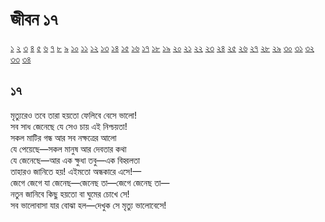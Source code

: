 # জীবন ১৭

[১](2.10.0.jeebon-1.md) [২](2.10.1.jeebon-2.md) [৩](2.10.2.jeebon-3.md) [৪](2.10.3.jeebon-4.md) [৫](2.10.4.jeebon-5.md) [৬](2.10.5.jeebon-6.md) [৭](2.10.6.jeebon-7.md) [৮](2.10.7.jeebon-8.md) [৯](2.10.8.jeebon-9.md) [১০](2.10.9.jeebon-10.md) [১১](2.10.10.jeebon-11.md) [১২](2.10.11.jeebon-12.md) [১৩](2.10.12.jeebon-13.md) [১৪](2.10.13.jeebon-14.md) [১৫](2.10.14.jeebon-15.md) [১৬](2.10.15.jeebon-16.md) [১৭](2.10.16.jeebon-17.md) [১৮](2.10.17.jeebon-18.md) [১৯](2.10.18.jeebon-19.md) [২০](2.10.19.jeebon-20.md) [২১](2.10.20.jeebon-21.md) [২২](2.10.21.jeebon-22.md) [২৩](2.10.22.jeebon-23.md) [২৪](2.10.23.jeebon-24.md) [২৫](2.10.24.jeebon-25.md) [২৬](2.10.25.jeebon-26.md) [২৭](2.10.26.jeebon-27.md) [২৮](2.10.27.jeebon-28.md) [২৯](2.10.28.jeebon-29.md) [৩০](2.10.29.jeebon-30.md) [৩১](2.10.30.jeebon-31.md) [৩২](2.10.31.jeebon-32.md) [৩৩](2.10.32.jeebon-33.md) [৩৪](2.10.33.jeebon-34.md)

## ১৭

মৃত্যুরেও তবে তারা হয়তো ফেলিবে বেসে ভালো!  
সব সাধ জেনেছে যে সেও চায় এই নিশ্চয়তা!  
সকল মাটির গন্ধ আর সব নক্ষত্রের আলো  
যে পেয়েছে—সকল মানুষ আর দেবতার কথা  
যে জেনেছে—আর এক ক্ষুধা তবু—এক বিহ্বলতা  
তাহারও জানিতে হয়! এইমতো অন্ধকারে এসে!—  
জেগে জেগে যা জেনেছ—জেনেছ তা—জেগে জেনেছ তা—  
নতুন জানিবে কিছু হয়তো বা ঘুমের চোখে সে!  
সব ভালোবাসা যার বোঝা হল—দেখুক সে মৃত্যু ভালোবেসে!

